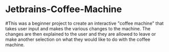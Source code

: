 # Jetbrains-Coffee-Machine

#This was a beginner project to create an interactive "coffee machine" that takes user input and makes the various changes to the machine. The changes are then explained to the user and they are allowed to leave or make another selection on what they would like to do with the coffee machine.
